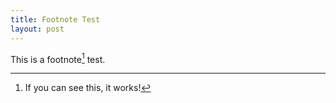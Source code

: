 ```yaml
---
title: Footnote Test
layout: post
---
```


This is a footnote[^1] test.

[^1]: If you can see this, it works!
